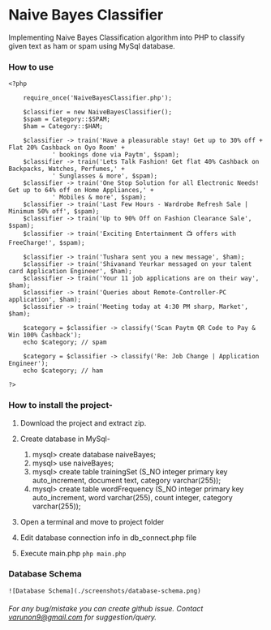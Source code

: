 # Naive Bayes Classifier

Implementing Naive Bayes Classification algorithm into PHP to classify given text as ham or spam using MySql database.

### How to use
    
    <?php

        require_once('NaiveBayesClassifier.php');

        $classifier = new NaiveBayesClassifier();
        $spam = Category::$SPAM;
        $ham = Category::$HAM;

        $classifier -> train('Have a pleasurable stay! Get up to 30% off + Flat 20% Cashback on Oyo Room' + 
                ' bookings done via Paytm', $spam);
        $classifier -> train('Lets Talk Fashion! Get flat 40% Cashback on Backpacks, Watches, Perfumes,' + 
                ' Sunglasses & more', $spam);
        $classifier -> train('One Stop Solution for all Electronic Needs! Get up to 64% off on Home Appliances,' + 
                ' Mobiles & more', $spam);
        $classifier -> train('Last Few Hours - Wardrobe Refresh Sale | Minimum 50% off', $spam);
        $classifier -> train('Up to 90% Off on Fashion Clearance Sale', $spam);
        $classifier -> train('Exciting Entertainment 📺 offers with FreeCharge!', $spam);

        $classifier -> train('Tushara sent you a new message', $ham);
        $classifier -> train('Shivanand Yeurkar messaged on your talent card Application Engineer', $ham);
        $classifier -> train('Your 11 job applications are on their way', $ham);
        $classifier -> train('Queries about Remote-Controller-PC application', $ham);
        $classifier -> train('Meeting today at 4:30 PM sharp, Market', $ham);

        $category = $classifier -> classify('Scan Paytm QR Code to Pay & Win 100% Cashback');
        echo $category; // spam
        
        $category = $classifier -> classify('Re: Job Change | Application Engineer');
        echo $category; // ham

    ?>

### How to install the project-

1. Download the project and extract zip.
2. Create database in MySql-

    1. mysql> create database naiveBayes;
    2. mysql> use naiveBayes;
    3. mysql> create table trainingSet (S_NO integer primary key auto_increment, document text, category varchar(255));
    4. mysql> create table wordFrequency (S_NO integer primary key auto_increment, word varchar(255), count integer, category varchar(255));

3. Open a terminal and move to project folder
4. Edit database connection info in db_connect.php file
5. Execute main.php `php main.php`

### Database Schema
    
    ![Database Schema](./screenshots/database-schema.png) 

###### For any bug/mistake you can create github issue. Contact varunon9@gmail.com for suggestion/query. 